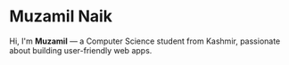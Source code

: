 # Muzamil Naik

Hi, I'm **Muzamil** — a Computer Science student from Kashmir, passionate about building user-friendly web apps.
